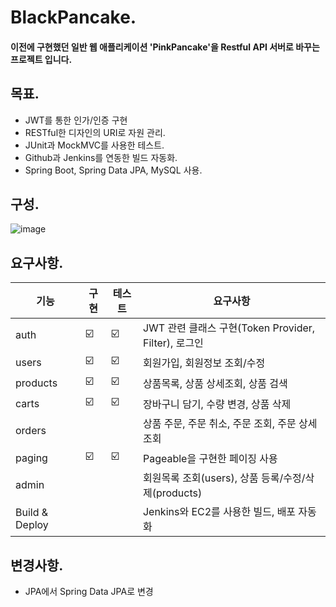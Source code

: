 # BlackPancake.
#### 이전에 구현했던 일반 웹 애플리케이션 'PinkPancake'을 Restful API 서버로 바꾸는 프로젝트 입니다.

목표.
----------
* JWT를 통한 인가/인증 구현
* RESTful한 디자인의 URI로 자원 관리.
* JUnit과 MockMVC를 사용한 테스트.
* Github과 Jenkins를 연동한 빌드 자동화.
* Spring Boot, Spring Data JPA, MySQL 사용.

구성.
----------
![image](https://user-images.githubusercontent.com/71624066/163704066-256c65c3-1308-414c-8380-fca2f599018d.png)

요구사항.
----------
| 기능 | 구현 | 테스트 | 요구사항 |
| ------ | -- | -- |----------- |
| auth | ☑️ | ☑️ | JWT 관련 클래스 구현(Token Provider, Filter), 로그인 |
| users | ☑️ | ☑️ | 회원가입, 회원정보 조회/수정 |
| products | ☑️ | ☑️ | 상품목록, 상품 상세조회, 상품 검색 |
| carts | ☑️ | ☑️ | 장바구니 담기, 수량 변경, 상품 삭제 |
| orders |  |  | 상품 주문, 주문 취소, 주문 조회, 주문 상세조회 |
| paging | ☑️ | ☑️ | Pageable을 구현한 페이징 사용 |
| admin |  |  | 회원목록 조회(users), 상품 등록/수정/삭제(products)  |
| Build & Deploy |  |  | Jenkins와 EC2를 사용한 빌드, 배포 자동화  |

변경사항.
----------
* JPA에서 Spring Data JPA로 변경
